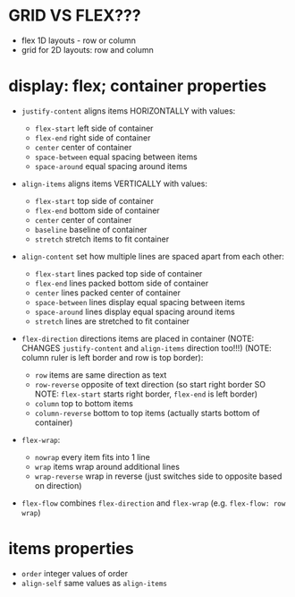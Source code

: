 # GRID VS FLEX???

- flex 1D layouts - row or column
- grid for 2D layouts: row and column

# display: flex; container properties

- `justify-content` aligns items HORIZONTALLY with values:

  - `flex-start` left side of container
  - `flex-end` right side of container
  - `center` center of container
  - `space-between` equal spacing between items
  - `space-around` equal spacing around items

- `align-items` aligns items VERTICALLY with values:

  - `flex-start` top side of container
  - `flex-end` bottom side of container
  - `center` center of container
  - `baseline` baseline of container
  - `stretch` stretch items to fit container

- `align-content` set how multiple lines are spaced apart from each other:

  - `flex-start` lines packed top side of container
  - `flex-end` lines packed bottom side of container
  - `center` lines packed center of container
  - `space-between` lines display equal spacing between items
  - `space-around` lines display equal spacing around items
  - `stretch` lines are stretched to fit container

- `flex-direction` directions items are placed in container (NOTE: CHANGES `justify-content` and `align-items` direction too!!!) (NOTE: column ruler is left border and row is top border):

  - `row` items are same direction as text
  - `row-reverse` opposite of text direction (so start right border SO NOTE: `flex-start` starts right border, `flex-end` is left border)
  - `column` top to bottom items
  - `column-reverse` bottom to top items (actually starts bottom of container)

- `flex-wrap`:

  - `nowrap` every item fits into 1 line
  - `wrap` items wrap around additional lines
  - `wrap-reverse` wrap in reverse (just switches side to opposite based on direction)

- `flex-flow` combines `flex-direction` and `flex-wrap` (e.g. `flex-flow: row wrap`)

# items properties

- `order` integer values of order
- `align-self` same values as `align-items`

